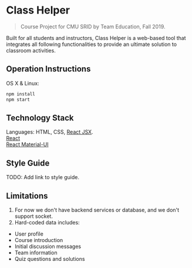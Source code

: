 # Class Helper
> Course Project for CMU SRID by Team Education, Fall 2019.

Built for all students and instructors, Class Helper is a web-based tool that integrates all following functionalities to provide an ultimate solution to classroom activities.

## Operation Instructions

OS X & Linux:

```sh
npm install
npm start
```

## Technology Stack

Languages: HTML, CSS, [React JSX](https://www.w3schools.com/react/react_jsx.asp).   
[React](https://reactjs.org)   
[React Material-UI](https://material-ui.com)

## Style Guide
TODO: Add link to style guide.

## Limitations
1. For now we don't have backend services or database, and we don't support socket. 
2. Hard-coded data includes:
  * User profile
  * Course introduction
  * Initial discussion messages
  * Team information
  * Quiz questions and solutions